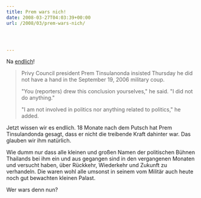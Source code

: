```yaml
---
title: Prem wars nich!
date: 2008-03-27T04:03:39+00:00
url: /2008/03/prem-wars-nich/




---
```

Na [endlich][1]!

> Privy Council president Prem Tinsulanonda insisted Thursday he did not have a hand in the September 19, 2006 military coup.
>
> "You (reporters) drew this conclusion yourselves," he said. "I did not do anything."
>
> "I am not involved in politics nor anything related to politics," he added.

Jetzt wissen wir es endlich. 18 Monate nach dem Putsch hat Prem Tinsulandonda gesagt, dass er nicht die treibende Kraft dahinter war. Das glauben wir ihm natürlich.

Wie dumm nur dass alle kleinen und großen Namen der politischen Bühnen Thailands bei ihm ein und aus gegangen sind in den vergangenen Monaten und versucht haben, über Rückkehr, Wiederkehr und Zukunft zu verhandeln. Die waren wohl alle umsonst in seinem vom Militär auch heute noch gut bewachten kleinen Palast.

Wer wars denn nun?

 [1]: http://www.bangkokpost.com/breaking_news/breakingnews.php?id=126761
